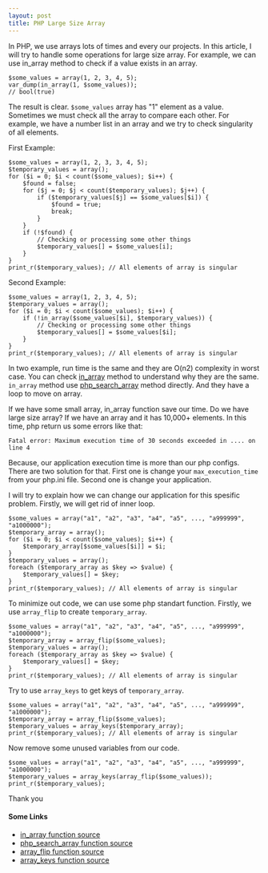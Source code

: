 ```yaml
---
layout: post
title: PHP Large Size Array
---
```


In PHP, we use arrays lots of times and every our projects. In this article, I will try to handle some operations for large size array. For example, we can use in_array method to check if a value exists in an array.

```
$some_values = array(1, 2, 3, 4, 5);
var_dump(in_array(1, $some_values));
// bool(true)
```

The result is clear. `$some_values` array has "1" element as a value. Sometimes we must check all the array to compare each other. For example, we have a number list in an array and we try to check singularity of all elements.

First Example:

```
$some_values = array(1, 2, 3, 3, 4, 5);
$temporary_values = array();
for ($i = 0; $i < count($some_values); $i++) {
    $found = false;
    for ($j = 0; $j < count($temporary_values); $j++) {
        if ($temporary_values[$j] == $some_values[$i]) {
            $found = true;
            break;
        }
    }
    if (!$found) {
        // Checking or processing some other things
        $temporary_values[] = $some_values[i];
    }
}
print_r($temporary_values); // All elements of array is singular
```

Second Example:

```
$some_values = array(1, 2, 3, 4, 5);
$temporary_values = array();
for ($i = 0; $i < count($some_values); $i++) {
    if (!in_array($some_values[$i], $temporary_values)) {
        // Checking or processing some other things
        $temporary_values[] = $some_values[$i];
    }
}
print_r($temporary_values); // All elements of array is singular
```

In two example, run time is the same and they are O(n2) complexity in worst case. You can check [in_array](https://github.com/php/php-src/blob/master/ext/standard/array.c#L1290) method to understand why they are the same. `in_array` method use [php\_search\_array](https://github.com/php/php-src/blob/master/ext/standard/array.c#L1227) method directly. And they have a loop to move on array. 

If we have some small array, in_array function save our time. Do we have large size array? If we have an array and it has 10,000+ elements. In this time, php return us some errors like that:

```
Fatal error: Maximum execution time of 30 seconds exceeded in .... on line 4
```
Because, our application execution time is more than our php configs. There are two solution for that. First one is change your `max_execution_time` from your php.ini file. Second one is change your application. 

I will try to explain how we can change our application for this spesific problem. Firstly, we will get rid of inner loop. 

```
$some_values = array("a1", "a2", "a3", "a4", "a5", ..., "a999999", "a1000000");
$temporary_array = array();
for ($i = 0; $i < count($some_values); $i++) {
    $temporary_array[$some_values[$i]] = $i;
}
$temporary_values = array();
foreach ($temporary_array as $key => $value) {
    $temporary_values[] = $key;
}
print_r($temporary_values); // All elements of array is singular
```

To minimize out code, we can use some php standart function. Firstly, we use `array_flip` to create `temporary_array`. 

```
$some_values = array("a1", "a2", "a3", "a4", "a5", ..., "a999999", "a1000000");
$temporary_array = array_flip($some_values);
$temporary_values = array();
foreach ($temporary_array as $key => $value) {
    $temporary_values[] = $key;
}
print_r($temporary_values); // All elements of array is singular
```

Try to use `array_keys` to get keys of `temporary_array`. 

```
$some_values = array("a1", "a2", "a3", "a4", "a5", ..., "a999999", "a1000000");
$temporary_array = array_flip($some_values);
$temporary_values = array_keys($temporary_array);
print_r($temporary_values); // All elements of array is singular
```

Now remove some unused variables from our code. 

```
$some_values = array("a1", "a2", "a3", "a4", "a5", ..., "a999999", "a1000000");
$temporary_values = array_keys(array_flip($some_values));
print_r($temporary_values);
```

Thank you


#### Some Links

 * [in_array function source](https://github.com/php/php-src/blob/master/ext/standard/array.c#L1290)
 * [php\_search\_array function source](https://github.com/php/php-src/blob/master/ext/standard/array.c#L1227)
 * [array_flip function source](https://github.com/php/php-src/blob/master/ext/standard/array.c#L2919)
 * [array_keys function source](https://github.com/php/php-src/blob/master/ext/standard/array.c#L2603)
